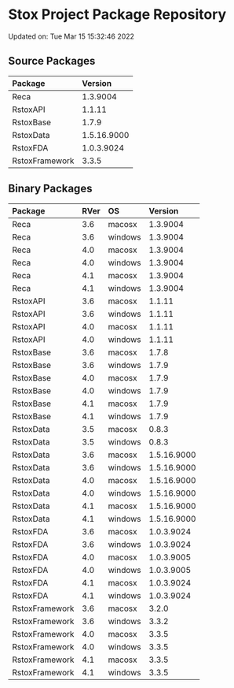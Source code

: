 # Stox Project Package Repository


Updated on: Tue Mar 15 15:32:46 2022
## Source Packages

|Package        |Version     |
|:--------------|:-----------|
|Reca           |1.3.9004    |
|RstoxAPI       |1.1.11      |
|RstoxBase      |1.7.9       |
|RstoxData      |1.5.16.9000 |
|RstoxFDA       |1.0.3.9024  |
|RstoxFramework |3.3.5       |

## Binary Packages

|Package        |RVer |OS      |Version     |
|:--------------|:----|:-------|:-----------|
|Reca           |3.6  |macosx  |1.3.9004    |
|Reca           |3.6  |windows |1.3.9004    |
|Reca           |4.0  |macosx  |1.3.9004    |
|Reca           |4.0  |windows |1.3.9004    |
|Reca           |4.1  |macosx  |1.3.9004    |
|Reca           |4.1  |windows |1.3.9004    |
|RstoxAPI       |3.6  |macosx  |1.1.11      |
|RstoxAPI       |3.6  |windows |1.1.11      |
|RstoxAPI       |4.0  |macosx  |1.1.11      |
|RstoxAPI       |4.0  |windows |1.1.11      |
|RstoxBase      |3.6  |macosx  |1.7.8       |
|RstoxBase      |3.6  |windows |1.7.9       |
|RstoxBase      |4.0  |macosx  |1.7.9       |
|RstoxBase      |4.0  |windows |1.7.9       |
|RstoxBase      |4.1  |macosx  |1.7.9       |
|RstoxBase      |4.1  |windows |1.7.9       |
|RstoxData      |3.5  |macosx  |0.8.3       |
|RstoxData      |3.5  |windows |0.8.3       |
|RstoxData      |3.6  |macosx  |1.5.16.9000 |
|RstoxData      |3.6  |windows |1.5.16.9000 |
|RstoxData      |4.0  |macosx  |1.5.16.9000 |
|RstoxData      |4.0  |windows |1.5.16.9000 |
|RstoxData      |4.1  |macosx  |1.5.16.9000 |
|RstoxData      |4.1  |windows |1.5.16.9000 |
|RstoxFDA       |3.6  |macosx  |1.0.3.9024  |
|RstoxFDA       |3.6  |windows |1.0.3.9024  |
|RstoxFDA       |4.0  |macosx  |1.0.3.9005  |
|RstoxFDA       |4.0  |windows |1.0.3.9005  |
|RstoxFDA       |4.1  |macosx  |1.0.3.9024  |
|RstoxFDA       |4.1  |windows |1.0.3.9024  |
|RstoxFramework |3.6  |macosx  |3.2.0       |
|RstoxFramework |3.6  |windows |3.3.2       |
|RstoxFramework |4.0  |macosx  |3.3.5       |
|RstoxFramework |4.0  |windows |3.3.5       |
|RstoxFramework |4.1  |macosx  |3.3.5       |
|RstoxFramework |4.1  |windows |3.3.5       |

